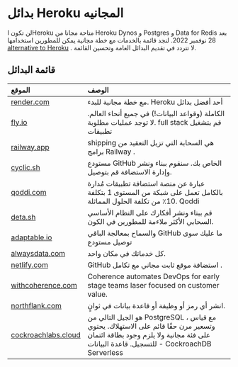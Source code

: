 # بدائل Heroku المجانيه
لن تكون اHeroku  متاحة مجانا من Heroku Dynos و Postgres و Data for Redis  بعد 28 نوفمبر 2022. لنجد قائمة بالخدمات مع خطة مجانية يمكن للمطورين استخدامها  [alternative to Heroku](https://engagespot.co/blog/free-heroku-alternatives) . لا تتردد في تقديم البدائل العامة وتحسين القائمة.

## قائمة البدائل
| الموقع | الوصف |
| :---- | :-------------|
| [render.com](https://render.com/) | مع خطة مجانية للبدء. Heroku أحد أفضل بدائل |
| [fly.io](https://fly.io/) | الكاملة (وقواعد البيانات!) في جميع أنحاء العالم. لا توجد عمليات مطلوبة. full stack قم بتشغيل تطبيقات|
| [railway.app](https://railway.app/) | shipping هي السحابة التي تزيل التعقيد من برامج Railway . |
| [cyclic.sh](https://www.cyclic.sh/) | مستودع GitHub الخاص بك. سنقوم ببناء ونشر وإدارة الاستضافة قم بتوصيل.|
| [qoddi.com](https://qoddi.com/) |  عبارة عن منصة استضافة تطبيقات مُدارة بالكامل تعمل على شبكة من المستوى 1 بتكلفة 10٪ من تكلفة الحلول المماثلة. Qoddi  |
| [deta.sh](https://www.deta.sh/) | قم ببناء ونشر أفكارك على النظام الأساسي السحابي الأكثر ملاءمة للمطورين في الكون. |
| [adaptable.io](https://adaptable.io/) | 	والسماح بمعالجة الباقي GitHub ما عليك سوى توصيل مستودع |
| [alwaysdata.com](https://www.alwaysdata.com/en/) | كل خدماتك في مكان واحد. |
| [netlify.com](https://www.netlify.com/) | GitHub استضافة موقع ثابت مجاني مع تكامل . |
| [withcoherence.com](https://www.withcoherence.com/) | Coherence automates DevOps for early stage teams laser focused on customer value. |
| [northflank.com](https://www.northflank.com/) | انشر أي رمز أو وظيفة أو قاعدة بيانات في ثوانٍ. |
| [cockroachlabs.cloud](https://cockroachlabs.cloud/) |  هو الجيل التالي من PostgreSQL ، مع قياس وتسعير مرن حقًا قائم على الاستهلاك. يحتوي على فئة مجانية ولا يلزم وجود بطاقة ائتمان للتسجيل. قاعدة البيانات - CockroachDB Serverless |
